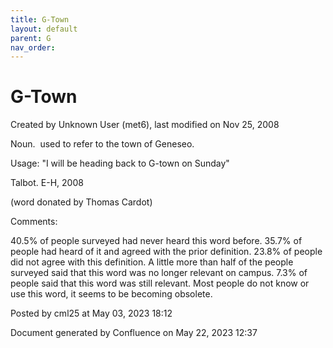 ```yaml
---
title: G-Town
layout: default
parent: G
nav_order:
---
```


# G-Town

Created by  Unknown User (met6), last modified on Nov 25, 2008

Noun.  used to refer to the town of Geneseo.

Usage: &quot;I will be heading back to G-town on Sunday&quot;

Talbot. E-H, 2008

(word donated by Thomas Cardot)

Comments:

40.5% of people surveyed had never heard this word before. 35.7% of people had heard of it and agreed with the prior definition. 23.8% of people did not agree with this definition. A little more than half of the people surveyed said that this word was no longer relevant on campus. 7.3% of people said that this word was still relevant. Most people do not know or use this word, it seems to be becoming obsolete. 

Posted by cml25 at May 03, 2023 18:12

Document generated by Confluence on May 22, 2023 12:37


